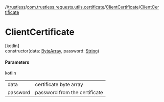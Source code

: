 //[trustless](../../../index.md)/[com.trustless.requests.utils.certificate](../index.md)/[ClientCertificate](index.md)/[ClientCertificate](-client-certificate.md)

# ClientCertificate

[kotlin]\
constructor(data: [ByteArray](https://kotlinlang.org/api/latest/jvm/stdlib/kotlin/-byte-array/index.html), password: [String](https://kotlinlang.org/api/latest/jvm/stdlib/kotlin/-string/index.html))

#### Parameters

kotlin

| | |
|---|---|
| data | certificate byte array |
| password | password from the certificate |
